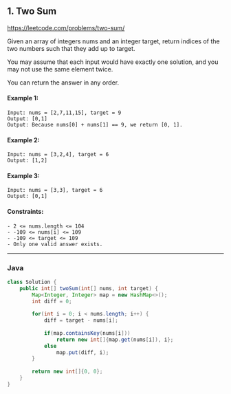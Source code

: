 ## 1. Two Sum
https://leetcode.com/problems/two-sum/

Given an array of integers nums and an integer target, return indices of the two numbers such that they add up to target.

You may assume that each input would have exactly one solution, and you may not use the same element twice.

You can return the answer in any order.

#### Example 1:
```
Input: nums = [2,7,11,15], target = 9
Output: [0,1]
Output: Because nums[0] + nums[1] == 9, we return [0, 1].
```

#### Example 2:
```
Input: nums = [3,2,4], target = 6
Output: [1,2]
```

#### Example 3:
```
Input: nums = [3,3], target = 6
Output: [0,1]
```

#### Constraints:
```
- 2 <= nums.length <= 104
- -109 <= nums[i] <= 109
- -109 <= target <= 109
- Only one valid answer exists.
```

---
### Java

```java =
class Solution {
    public int[] twoSum(int[] nums, int target) {
        Map<Integer, Integer> map = new HashMap<>();
        int diff = 0;
        
        for(int i = 0; i < nums.length; i++) {
            diff = target - nums[i];
            
            if(map.containsKey(nums[i]))
                return new int[]{map.get(nums[i]), i};
            else
                map.put(diff, i);
        }
        
        return new int[]{0, 0};
    }
}
```